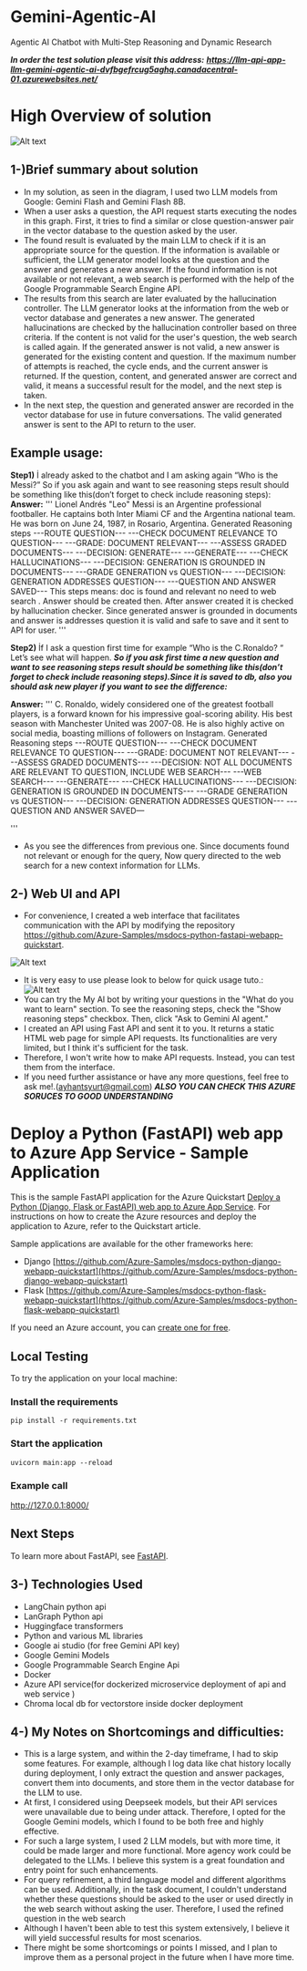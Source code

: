 # Gemini-Agentic-AI
Agentic AI Chatbot with Multi-Step Reasoning and Dynamic Research



***In order the test solution please visit this address:***
***https://llm-api-app-llm-gemini-agentic-ai-dvfbgefrcug5aghq.canadacentral-01.azurewebsites.net/***

# High Overview of solution
![Alt text](imgS/gemini-agentic-ai-solution-v1.png)
## 1-)Brief summary about solution

* In my solution, as seen in the diagram, I used two LLM models from Google: Gemini Flash and Gemini Flash 8B. 
* When a user asks a question, the API request starts executing the nodes in this graph. First, it tries to find a similar or close question-answer pair in the vector database to the question asked by the user.
* The found result is evaluated by the main LLM to check if it is an appropriate source for the question. If the information is available or sufficient, the LLM generator model looks at the question and the answer and generates a new answer. If the found information is not available or not relevant, a web search is performed with the help of the Google Programmable Search Engine API.
* The results from this search are later evaluated by the hallucination controller. The LLM generator looks at the information from the web or vector database and generates a new answer. The generated hallucinations are checked by the hallucination controller based on three criteria. If the content is not valid for the user's question, the web search is called again. If the generated answer is not valid, a new answer is generated for the existing content and question. If the maximum number of attempts is reached, the cycle ends, and the current answer is returned. If the question, content, and generated answer are correct and valid, it means a successful result for the model, and the next step is taken.
* In the next step, the question and generated answer are recorded in the vector database for use in future conversations. The valid generated answer is sent to the API to return to the user.
## Example usage:
**Step1)** İ already asked to the chatbot and I am asking again  “Who is the Messi?”
So if you ask again and want to see reasoning steps result should be something like this(don’t forget to check include reasoning steps):
**Answer:**
'''
Lionel Andrés "Leo" Messi is an Argentine professional footballer. He captains both Inter Miami CF and the Argentina national team. He was born on June 24, 1987, in Rosario, Argentina.
Generated Reasoning steps
---ROUTE QUESTION---
---CHECK DOCUMENT RELEVANCE TO QUESTION---
---GRADE: DOCUMENT RELEVANT---
---ASSESS GRADED DOCUMENTS---
---DECISION: GENERATE---
---GENERATE---
---CHECK HALLUCINATIONS---
---DECISION: GENERATION IS GROUNDED IN DOCUMENTS---
---GRADE GENERATION vs QUESTION---
---DECISION: GENERATION ADDRESSES QUESTION---
---QUESTION AND ANSWER SAVED---
This steps means: doc is found and relevant no need to web search . Answer should be created then. After answer created it is checked by hallucination checker. Since generated answer is grounded in documents and answer is addresses question it is valid and safe to save and it sent to  API for user.
'''

**Step2)** İf I ask a question first time for example “Who is the C.Ronaldo? “  Let’s see what will happen.
***So if you ask first time a new question and want to see reasoning steps result should be something like this(don’t forget to check include reasoning steps).Since it is saved to db, also you should ask new player if you want to see the difference:***

**Answer:**
'''
C. Ronaldo, widely considered one of the greatest football players, is a forward known for his impressive goal-scoring ability. His best season with Manchester United was 2007-08. He is also highly active on social media, boasting millions of followers on Instagram.
Generated Reasoning steps
---ROUTE QUESTION---
---CHECK DOCUMENT RELEVANCE TO QUESTION---
---GRADE: DOCUMENT NOT RELEVANT---
---ASSESS GRADED DOCUMENTS---
---DECISION: NOT ALL DOCUMENTS ARE RELEVANT TO QUESTION, INCLUDE WEB SEARCH---
---WEB SEARCH---
---GENERATE---
---CHECK HALLUCINATIONS---
---DECISION: GENERATION IS GROUNDED IN DOCUMENTS---
---GRADE GENERATION vs QUESTION---
---DECISION: GENERATION ADDRESSES QUESTION---
---QUESTION AND ANSWER SAVED—

'''
 * As you see the differences from previous one. Since documents found not relevant or enough for the query, Now query directed to the web search for a new context information for LLMs.


 ## 2-) Web UI and API
 * For convenience, I created a web interface that facilitates communication with the API by modifying the repository https://github.com/Azure-Samples/msdocs-python-fastapi-webapp-quickstart.

 ![Alt text](imgs/ai-ui1.png)
* It is very easy to use please look to below for quick usage tuto.:
 ![Alt text](imgs/ai-uı2.png)
* You can try the My AI bot by writing your questions in the "What do you want to learn" section. To see the reasoning steps, check the "Show reasoning steps" checkbox. Then, click "Ask to Gemini AI agent."
* I created an API using Fast API and sent it to you. It returns a static HTML web page for simple API requests. Its functionalities are very limited, but I think it's sufficient for the task.
* Therefore, I won't write how to make API requests. Instead, you can test them from the interface.
* If you need further assistance or have any more questions, feel free to ask me!.(ayhantsyurt@gmail.com)
***ALSO YOU CAN CHECK THIS AZURE SORUCES TO GOOD UNDERSTANDING***
# Deploy a Python (FastAPI) web app to Azure App Service - Sample Application

This is the sample FastAPI application for the Azure Quickstart [Deploy a Python (Django, Flask or FastAPI) web app to Azure App Service](https://docs.microsoft.com/en-us/azure/app-service/quickstart-python). For instructions on how to create the Azure resources and deploy the application to Azure, refer to the Quickstart article.

Sample applications are available for the other frameworks here:
- Django [https://github.com/Azure-Samples/msdocs-python-django-webapp-quickstart](https://github.com/Azure-Samples/msdocs-python-django-webapp-quickstart)
- Flask [https://github.com/Azure-Samples/msdocs-python-flask-webapp-quickstart](https://github.com/Azure-Samples/msdocs-python-flask-webapp-quickstart)

If you need an Azure account, you can [create one for free](https://azure.microsoft.com/en-us/free/).

## Local Testing

To try the application on your local machine:

### Install the requirements

`pip install -r requirements.txt`

### Start the application

`uvicorn main:app --reload`

### Example call

http://127.0.0.1:8000/

## Next Steps

To learn more about FastAPI, see [FastAPI](https://fastapi.tiangolo.com/).




 ## 3-) Technologies Used

*	LangChain python api
*	LanGraph Python api
*	Huggingface transformers
*	Python and various ML libraries
*	Google ai studio (for free Gemini API key)
*	Google Gemini Models
*	Google Programmable Search Engine Api
*	Docker
*	Azure API service(for dockerized microservice deployment of api and web service )
*	Chroma local db for vectorstore inside docker deployment

## 4-) My Notes on Shortcomings and difficulties:
-	This is a large system, and within the 2-day timeframe, I had to skip some features. For example, although I log data like chat history locally during deployment, I only extract the question and answer packages, convert them into documents, and store them in the vector database for the LLM to use.
-	At first, I considered using Deepseek models, but their API services were unavailable due to being under attack. Therefore, I opted for the Google Gemini models, which I found to be both free and highly effective.
-	For such a large system, I used 2 LLM models, but with more time, it could be made larger and more functional. More agency work could be delegated to the LLMs. I believe this system is a great foundation and entry point for such enhancements.
-	For query refinement, a third language model and different algorithms can be used. Additionally, in the task document, I couldn't understand whether these questions should be asked to the user or used directly in the web search without asking the user. Therefore, I used the refined question in the web search
-	Although I haven't been able to test this system extensively, I believe it will yield successful results for most scenarios.
-	There might be some shortcomings or points I missed, and I plan to improve them as a personal project in the future when I have more time.
